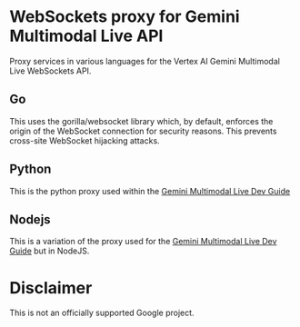 # WebSockets proxy for Gemini Multimodal Live API

Proxy services in various languages for the Vertex AI Gemini Multimodal Live WebSockets API.


## Go

This uses the gorilla/websocket library which, by default, enforces the origin of the WebSocket connection for security reasons. This prevents cross-site WebSocket hijacking attacks.


## Python

This is the python proxy used within the [Gemini Multimodal Live Dev Guide](https://github.com/heiko-hotz/gemini-multimodal-live-dev-guide)


## Nodejs

This is a variation of the proxy used for the [Gemini Multimodal Live Dev Guide](https://github.com/heiko-hotz/gemini-multimodal-live-dev-guide) but in NodeJS.


# Disclaimer

This is not an officially supported Google project.